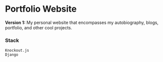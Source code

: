 # Portfolio Website 
**Version 1:** My personal website that encompasses my autobiography, blogs, portfolio, and other cool projects.

### Stack
```
Knockout.js
Django
```
